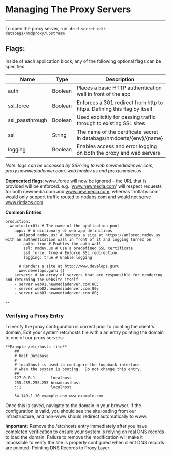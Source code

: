 # Managing The Proxy Servers
---

To open the proxy server, run: `drud secret edit databags/nmdproxy/upstream`

## Flags:
Inside of each application block, any of the following optional flags can be specified

| Name | Type  | Description |
|------|-------|-------------|
| auth | Boolean | Places a basic HTTP authentication wall in front of the app |
| ssl_force | Boolean | Enforces a 301 redirect from http to https. Defining this flag by itself  |
| ssl_passthrough | Boolean | Used explicitly for passing traffic through to existing SSL sites |
| ssl | String | The name of the certificate secret in databags/nmdcerts/{env}/{name} |
| logging | Boolean | Enables access and error logging on both the proxy and web servers |

_Note: logs can be accessed by SSH-ing to web.newmediadenver.com, proxy.newmediadenver.com, web.nmdev.us and proxy.nmdev.us_

**Deprecated flags**:
www_force will now be ignored - the URL that is provided will be enforced.
e.g. 'www.newmedia.com' will respect requests for both newmedia.com and www.newmedia.com, whereas 'riotlabs.com' would only support traffic routed to riotlabs.com and would not serve www.riotlabs.com

**Common Entries**

```
production:
  webcluster01: # The name of the application pool
    apps: # A dictionary of web app definitions
      amlprod.nmdev.us: # Renders a site at https://amlprod.nmdev.us with an authentication wall in front of it and logging turned on
        auth: true # Enables the auth wall
        ssl: nmdev.us # Use a predefined SSL certificate
        ssl_force: true # Enforce SSL redirection
        logging: true # Enable logging
     
      # Renders a site at http://www.develops.guru
      www.develops.guru {}
    servers: # An array of servers that are responsible for rendering and returning the website itself
    - server web01.newmediadenver.com:80;
    - server web02.newmediadenver.com:80;
    - server web03.newmediadenver.com:80;
```      

--
### Verifying a Proxy Entry
To verify the proxy configuration is correct prior to pointing the client's domain, Edit your system /etc/hosts file with a an entry pointing the domain to one of our proxy servers:

```
**Example /etc/hosts file**
	##
	# Host Database
	#
	# localhost is used to configure the loopback interface
	# when the system is booting.  Do not change this entry.
	##
	127.0.0.1       localhost
	255.255.255.255 broadcasthost
	::1             localhost
 
	54.149.1.10 example.com www.example.com
```
Once this is saved, navigate to the domain in your browser. If the configuration is valid, you should see the site loading from our infrastructure, and non-www should redirect automatically to www.

**Important:** Remove the /etc/hosts entry immediately after you have completed verification to ensure your system is relying on real DNS records to load the domain. Failure to remove the modification will make it impossible to verify the site is properly configured when client DNS records are pointed.
Pointing DNS Records to Proxy Layer